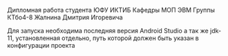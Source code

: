 Дипломная работа студента
ЮФУ
ИКТИБ
Кафедры МОП ЭВМ
Группы КТбо4-8
Жалнина Дмитрия Игоревича


Для запуска необходима последняя версия Android Studio а так же jdk-11, установленная отдельно, путь которой должен быть указан в конфигурации проекта
